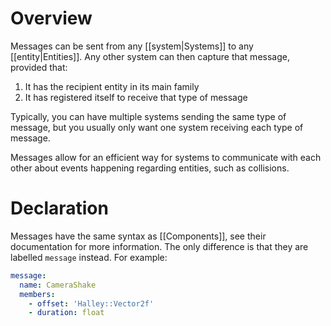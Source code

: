 # Overview
Messages can be sent from any [[system|Systems]] to any [[entity|Entities]]. Any other system can then capture that message, provided that:

1. It has the recipient entity in its main family
1. It has registered itself to receive that type of message

Typically, you can have multiple systems sending the same type of message, but you usually only want one system receiving each type of message.

Messages allow for an efficient way for systems to communicate with each other about events happening regarding entities, such as collisions.

# Declaration
Messages have the same syntax as [[Components]], see their documentation for more information. The only difference is that they are labelled `message` instead. For example:

```yaml
message:
  name: CameraShake
  members:
    - offset: 'Halley::Vector2f'
    - duration: float
```